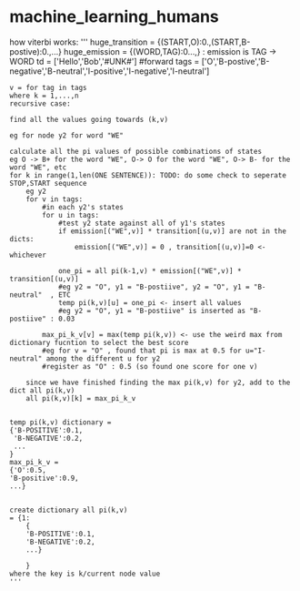 # machine_learning_humans

how viterbi works:
'''
    huge_transition = {(START,O):0.,(START,B-postive):0.,...} 
    huge_emission = {(WORD,TAG):0...,} : emission is TAG -> WORD
    td = ['Hello','Bob','#UNK#']
    #forward 
    tags = ['O','B-postive','B-negative','B-neutral','I-positive','I-negative','I-neutral']
    
    v = for tag in tags 
    where k = 1,...,n 
    recursive case:
    
    find all the values going towards (k,v)
    
    eg for node y2 for word "WE"
    
    calculate all the pi values of possible combinations of states 
    eg O -> B+ for the word "WE", O-> O for the word "WE", O-> B- for the word "WE", etc 
    for k in range(1,len(ONE SENTENCE)): TODO: do some check to seperate STOP,START sequence 
        eg y2 
        for v in tags:
            #in each y2's states 
            for u in tags:
                #test y2 state against all of y1's states 
                if emission[("WE",v)] * transition[(u,v)] are not in the dicts:
                    emission[("WE",v)] = 0 , transition[(u,v)]=0 <- whichever 

                one_pi = all pi(k-1,v) * emission[("WE",v)] * transition[(u,v)]
                #eg y2 = "O", y1 = "B-postiive", y2 = "O", y1 = "B-neutral"  , ETC 
                temp pi(k,v)[u] = one_pi <- insert all values
                #eg y2 = "O", y1 = "B-postiive" is inserted as "B-postiive" : 0.03 

            max_pi_k_v[v] = max(temp pi(k,v)) <- use the weird max from dictionary fucntion to select the best score 
            #eg for v = "O" , found that pi is max at 0.5 for u="I-neutral" among the different u for y2
            #register as "O" : 0.5 (so found one score for one v)
            
        since we have finished finding the max pi(k,v) for y2, add to the dict all pi(k,v)
        all pi(k,v)[k] = max_pi_k_v
        

    temp pi(k,v) dictionary =
    {'B-POSITIVE':0.1,
     'B-NEGATIVE':0.2,
     ...
    }
    max_pi_k_v = 
    {'O':0.5,
    'B-positive':0.9,
    ...}
    
    
    create dictionary all pi(k,v)
    = {1:
        {
        'B-POSITIVE':0.1,
        'B-NEGATIVE':0.2,
        ...}
        
        }
    where the key is k/current node value  
    '''